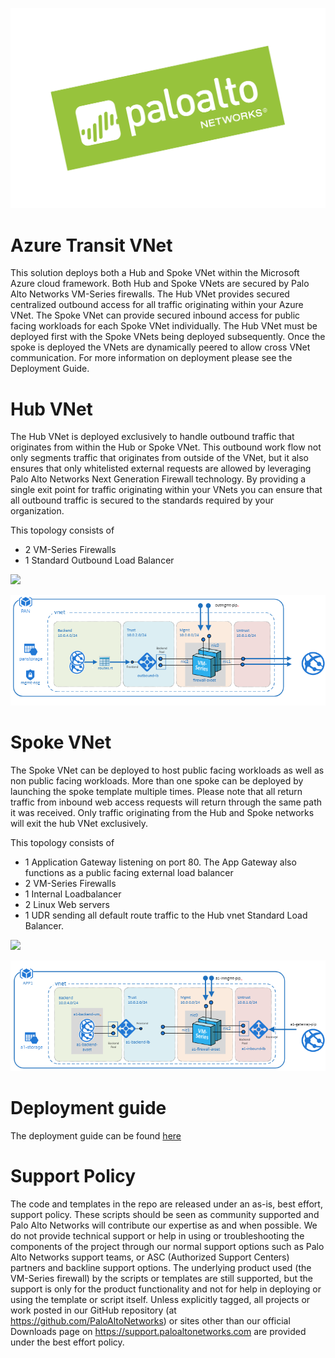 

![alt_text](documentation/images/pan-logo-badge-green-dark-kick-up.png "logo")

# Azure Transit VNet

This solution deploys both a Hub and Spoke VNet within the Microsoft Azure cloud framework. Both Hub and Spoke VNets are secured by Palo Alto Networks VM-Series firewalls. The Hub VNet provides secured centralized outbound access for all traffic originating within your Azure VNet. The Spoke VNet can provide secured inbound access for public facing workloads for each Spoke VNet individually. The Hub VNet must be deployed first with the Spoke VNets being deployed subsequently. Once the spoke is deployed the VNets are dynamically peered to allow cross VNet communication. For more information on deployment please see the Deployment Guide.


# Hub VNet
The Hub VNet is deployed exclusively to handle outbound traffic that originates from within the Hub or Spoke VNet. This outbound work flow not only segments traffic that originates from outside of the VNet, but it also ensures that only whitelisted external requests are allowed by leveraging Palo Alto Networks Next Generation Firewall technology. By providing a single exit point for traffic originating within your VNets you can ensure that all outbound traffic is secured to the standards required by your organization.  

This topology consists of
- 2 VM-Series Firewalls
- 1 Standard Outbound Load Balancer

[<img src="http://azuredeploy.net/deploybutton.png"/>](https://portal.azure.com/#create/Microsoft.Template/uri/https%3A%2F%2Fraw.githubusercontent.com%2FPaloAltoNetworks%2FAzure-Transit-VNET%2Fmaster%2Fazure-pan-hub%2FazureDeployInfra.json?token=AZoiWUdo2qPkcTjMXpY8_KOkrP2aBqp_ks5ahJwcwA%3D%3D)

![alt_text](documentation/images/Hub-Topology.PNG "topology")

# Spoke VNet
The Spoke VNet can be deployed to host public facing workloads as well as non public facing workloads. More than one spoke can be deployed by launching the spoke template multiple times. Please note that all return traffic from inbound web access requests will return through the same path it was received. Only traffic originating from the Hub and Spoke networks will exit the hub VNet exclusively. 

This topology consists of
- 1 Application Gateway listening on port 80. The App Gateway also functions as a public facing external load balancer
- 2 VM-Series Firewalls
- 1 Internal Loadbalancer
- 2 Linux Web servers
- 1 UDR sending all default route traffic to the Hub vnet Standard Load Balancer.

[<img src="http://azuredeploy.net/deploybutton.png"/>](https://portal.azure.com/#create/Microsoft.Template/uri/https%3A%2F%2Fraw.githubusercontent.com%2FPaloAltoNetworks%2FAzure-Transit-VNET%2Fmaster%2Fazure-pan-spoke%2Fazuredeploy.json?token=AZoiWXZHIcxPcJG4iqbfyOUvHN1O8coUks5ahgGXwA%3D%3D)

![alt_text](documentation/images/Spoke-Topology.PNG "topology")


# Deployment guide
The deployment guide can be found [here](https://github.com/PaloAltoNetworks/Azure-Transit-VNet/blob/master/documentation/Azure_Transit_VNet_Deployment_Guide.pdf)


# Support Policy
The code and templates in the repo are released under an as-is, best effort, support policy. These scripts should be seen as community supported and Palo Alto Networks will contribute our expertise as and when possible. We do not provide technical support or help in using or troubleshooting the components of the project through our normal support options such as Palo Alto Networks support teams, or ASC (Authorized Support Centers) partners and backline support options. The underlying product used (the VM-Series firewall) by the scripts or templates are still supported, but the support is only for the product functionality and not for help in deploying or using the template or script itself. Unless explicitly tagged, all projects or work posted in our GitHub repository (at https://github.com/PaloAltoNetworks) or sites other than our official Downloads page on https://support.paloaltonetworks.com are provided under the best effort policy.
